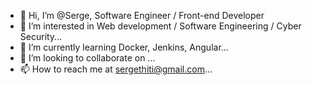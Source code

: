 - 👋 Hi, I’m @Serge, Software Engineer / Front-end Developer
- 👀 I’m interested in Web development / Software Engineering / Cyber Security...
- 🌱 I’m currently learning Docker, Jenkins, Angular...
- 💞️ I’m looking to collaborate on ...
- 📫 How to reach me at sergethiti@gmail.com...

<!---
sergethi/sergethi is a ✨ special ✨ repository because its `README.md` (this file) appears on your GitHub profile.
You can click the Preview link to take a look at your changes.
--->
